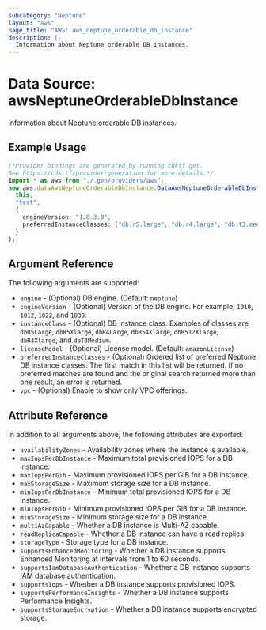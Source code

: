 ```yaml
---
subcategory: "Neptune"
layout: "aws"
page_title: "AWS: aws_neptune_orderable_db_instance"
description: |-
  Information about Neptune orderable DB instances.
---
```


# Data Source: awsNeptuneOrderableDbInstance

Information about Neptune orderable DB instances.

## Example Usage

```typescript
/*Provider bindings are generated by running cdktf get.
See https://cdk.tf/provider-generation for more details.*/
import * as aws from "./.gen/providers/aws";
new aws.dataAwsNeptuneOrderableDbInstance.DataAwsNeptuneOrderableDbInstance(
  this,
  "test",
  {
    engineVersion: "1.0.3.0",
    preferredInstanceClasses: ["db.r5.large", "db.r4.large", "db.t3.medium"],
  }
);

```

## Argument Reference

The following arguments are supported:

* `engine` - (Optional) DB engine. (Default: `neptune`)
* `engineVersion` - (Optional) Version of the DB engine. For example, `1010`, `1012`, `1022`, and `1030`.
* `instanceClass` - (Optional) DB instance class. Examples of classes are `dbR5Large`, `dbR5Xlarge`, `dbR4Large`, `dbR54Xlarge`, `dbR512Xlarge`, `dbR4Xlarge`, and `dbT3Medium`.
* `licenseModel` - (Optional) License model. (Default: `amazonLicense`)
* `preferredInstanceClasses` - (Optional) Ordered list of preferred Neptune DB instance classes. The first match in this list will be returned. If no preferred matches are found and the original search returned more than one result, an error is returned.
* `vpc` - (Optional) Enable to show only VPC offerings.

## Attribute Reference

In addition to all arguments above, the following attributes are exported:

* `availabilityZones` - Availability zones where the instance is available.
* `maxIopsPerDbInstance` - Maximum total provisioned IOPS for a DB instance.
* `maxIopsPerGib` - Maximum provisioned IOPS per GiB for a DB instance.
* `maxStorageSize` - Maximum storage size for a DB instance.
* `minIopsPerDbInstance` - Minimum total provisioned IOPS for a DB instance.
* `minIopsPerGib` - Minimum provisioned IOPS per GiB for a DB instance.
* `minStorageSize` - Minimum storage size for a DB instance.
* `multiAzCapable` - Whether a DB instance is Multi-AZ capable.
* `readReplicaCapable` - Whether a DB instance can have a read replica.
* `storageType` - Storage type for a DB instance.
* `supportsEnhancedMonitoring` - Whether a DB instance supports Enhanced Monitoring at intervals from 1 to 60 seconds.
* `supportsIamDatabaseAuthentication` - Whether a DB instance supports IAM database authentication.
* `supportsIops` - Whether a DB instance supports provisioned IOPS.
* `supportsPerformanceInsights` - Whether a DB instance supports Performance Insights.
* `supportsStorageEncryption` - Whether a DB instance supports encrypted storage.

